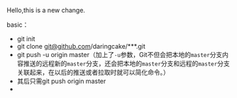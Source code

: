 Hello,this is a new change.

basic：

* git init
* git clone git@github.com/daringcake/***.git
* git push -u origin master（加上了`-u`参数，Git不但会把本地的`master`分支内容推送的远程新的`master`分支，还会把本地的`master`分支和远程的`master`分支关联起来，在以后的推送或者拉取时就可以简化命令。）
* 其后只需git push origin master
* 